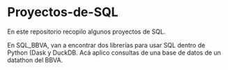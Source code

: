 # Proyectos-de-SQL
En este repositorio recopilo algunos proyectos de SQL.

En SQL_BBVA, van a encontrar dos librerías para usar SQL dentro de Python (Dask y DuckDB.
Acá aplico consultas de una base de datos de un datathon del BBVA.
